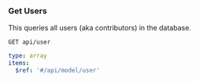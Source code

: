 ### Get Users

This queries all users (aka contributors) in the database.

```
GET api/user
```

```yaml
type: array
items:
  $ref: '#/api/model/user'
```